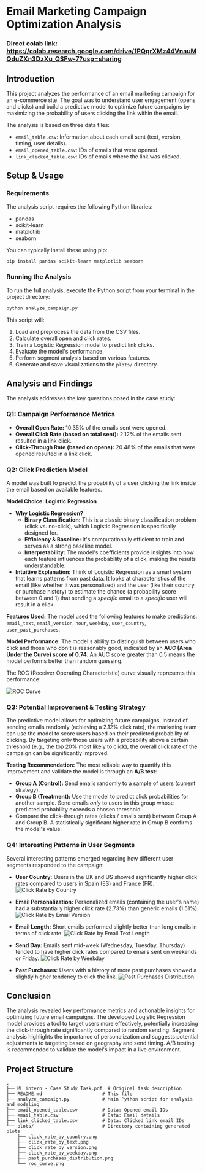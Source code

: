 # Email Marketing Campaign Optimization Analysis

### Direct colab link: https://colab.research.google.com/drive/1PQqrXMz44VnauMQduZXn3DzXu_QSFw-7?usp=sharing

## Introduction

This project analyzes the performance of an email marketing campaign for an e-commerce site. The goal was to understand user engagement (opens and clicks) and build a predictive model to optimize future campaigns by maximizing the probability of users clicking the link within the email.

The analysis is based on three data files:
*   `email_table.csv`: Information about each email sent (text, version, timing, user details).
*   `email_opened_table.csv`: IDs of emails that were opened.
*   `link_clicked_table.csv`: IDs of emails where the link was clicked.

## Setup & Usage

### Requirements

The analysis script requires the following Python libraries:
*   pandas
*   scikit-learn
*   matplotlib
*   seaborn

You can typically install these using pip:
```bash
pip install pandas scikit-learn matplotlib seaborn
```

### Running the Analysis

To run the full analysis, execute the Python script from your terminal in the project directory:

```bash
python analyze_campaign.py
```

This script will:
1.  Load and preprocess the data from the CSV files.
2.  Calculate overall open and click rates.
3.  Train a Logistic Regression model to predict link clicks.
4.  Evaluate the model's performance.
5.  Perform segment analysis based on various features.
6.  Generate and save visualizations to the `plots/` directory.

## Analysis and Findings

The analysis addresses the key questions posed in the case study:

### Q1: Campaign Performance Metrics

*   **Overall Open Rate:** 10.35% of the emails sent were opened.
*   **Overall Click Rate (based on total sent):** 2.12% of the emails sent resulted in a link click.
*   **Click-Through Rate (based on opens):** 20.48% of the emails that were opened resulted in a link click.

### Q2: Click Prediction Model

A model was built to predict the probability of a user clicking the link inside the email based on available features.

**Model Choice: Logistic Regression**

*   **Why Logistic Regression?**
    *   **Binary Classification:** This is a classic binary classification problem (click vs. no-click), which Logistic Regression is specifically designed for.
    *   **Efficiency & Baseline:** It's computationally efficient to train and serves as a strong baseline model.
    *   **Interpretability:** The model's coefficients provide insights into how each feature influences the probability of a click, making the results understandable.
*   **Intuitive Explanation:** Think of Logistic Regression as a smart system that learns patterns from past data. It looks at characteristics of the email (like whether it was personalized) and the user (like their country or purchase history) to estimate the chance (a probability score between 0 and 1) that sending a *specific* email to a *specific* user will result in a click.

**Features Used:**
The model used the following features to make predictions:
`email_text`, `email_version`, `hour`, `weekday`, `user_country`, `user_past_purchases`.

**Model Performance:**
The model's ability to distinguish between users who click and those who don't is reasonably good, indicated by an **AUC (Area Under the Curve) score of 0.74**. An AUC score greater than 0.5 means the model performs better than random guessing.

The ROC (Receiver Operating Characteristic) curve visually represents this performance:

![ROC Curve](plots/roc_curve.png)

### Q3: Potential Improvement & Testing Strategy

The predictive model allows for optimizing future campaigns. Instead of sending emails randomly (achieving a 2.12% click rate), the marketing team can use the model to score users based on their predicted probability of clicking. By targeting only those users with a probability above a certain threshold (e.g., the top 20% most likely to click), the overall click rate of the campaign can be significantly improved.

**Testing Recommendation:**
The most reliable way to quantify this improvement and validate the model is through an **A/B test**:
*   **Group A (Control):** Send emails randomly to a sample of users (current strategy).
*   **Group B (Treatment):** Use the model to predict click probabilities for another sample. Send emails *only* to users in this group whose predicted probability exceeds a chosen threshold.
*   Compare the click-through rates (clicks / emails sent) between Group A and Group B. A statistically significant higher rate in Group B confirms the model's value.

### Q4: Interesting Patterns in User Segments

Several interesting patterns emerged regarding how different user segments responded to the campaign:

*   **User Country:** Users in the UK and US showed significantly higher click rates compared to users in Spain (ES) and France (FR).
    ![Click Rate by Country](plots/click_rate_by_country.png)

*   **Email Personalization:** Personalized emails (containing the user's name) had a substantially higher click rate (2.73%) than generic emails (1.51%).
    ![Click Rate by Email Version](plots/click_rate_by_version.png)

*   **Email Length:** Short emails performed slightly better than long emails in terms of click rate.
    ![Click Rate by Email Text Length](plots/click_rate_by_text.png)

*   **Send Day:** Emails sent mid-week (Wednesday, Tuesday, Thursday) tended to have higher click rates compared to emails sent on weekends or Friday.
    ![Click Rate by Weekday](plots/click_rate_by_weekday.png)

*   **Past Purchases:** Users with a history of more past purchases showed a slightly higher tendency to click the link.
    ![Past Purchases Distribution](plots/past_purchases_distribution.png)

## Conclusion

The analysis revealed key performance metrics and actionable insights for optimizing future email campaigns. The developed Logistic Regression model provides a tool to target users more effectively, potentially increasing the click-through rate significantly compared to random sending. Segment analysis highlights the importance of personalization and suggests potential adjustments to targeting based on geography and send timing. A/B testing is recommended to validate the model's impact in a live environment.

## Project Structure

```
.
├── ML intern - Case Study Task.pdf  # Original task description
├── README.md                      # This file
├── analyze_campaign.py            # Main Python script for analysis and modeling
├── email_opened_table.csv         # Data: Opened email IDs
├── email_table.csv                # Data: Email details
├── link_clicked_table.csv         # Data: Clicked link email IDs
└── plots/                         # Directory containing generated plots
    ├── click_rate_by_country.png
    ├── click_rate_by_text.png
    ├── click_rate_by_version.png
    ├── click_rate_by_weekday.png
    ├── past_purchases_distribution.png
    └── roc_curve.png
